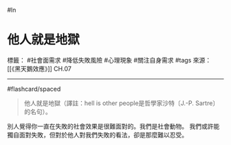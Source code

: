 #ln 
# 他人就是地獄
標籤： #社會面需求 #降低失敗風險 #心理現象 #關注自身需求 #tags
來源：[[《黑天鵝效應》]] CH.07

---

#flashcard/spaced
> 他人就是地獄（譯註：hell is other people是哲學家沙特〔J.-P. Sartre〕的名句）。 

別人覺得你一直在失敗的社會效果是很難面對的。我們是社會動物。
我們或許能獨自面對失敗，但對於他人對我們失敗的看法，卻是那麼難以忍受。